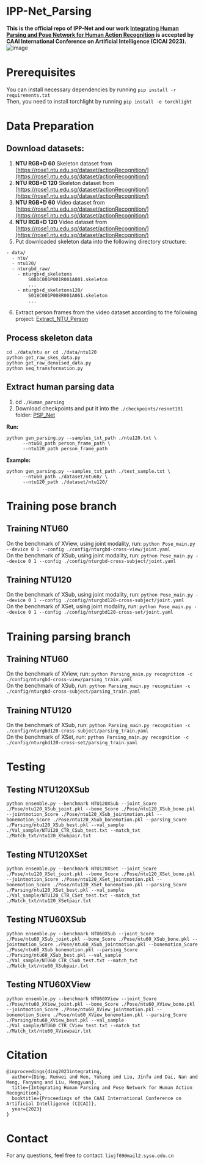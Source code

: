 # IPP-Net_Parsing
**This is the official repo of IPP-Net and our work [Integrating Human Parsing and Pose Network for Human Action Recognition](https://arxiv.org/abs/2307.07977) is accepted by CAAI International Conference on Artificial Intelligence (CICAI 2023).**
![image](https://github.com/liujf69/IPP-Net-Parsing/blob/master/IPPNet.png)
# Prerequisites
You can install necessary dependencies by running ```pip install -r requirements.txt```  <br />
Then, you need to install torchlight by running ```pip install -e torchlight```  <br />

# Data Preparation
## Download datasets:
1. **NTU RGB+D 60** Skeleton dataset from [https://rose1.ntu.edu.sg/dataset/actionRecognition/](https://rose1.ntu.edu.sg/dataset/actionRecognition/) <br />
2. **NTU RGB+D 120** Skeleton dataset from [https://rose1.ntu.edu.sg/dataset/actionRecognition/](https://rose1.ntu.edu.sg/dataset/actionRecognition/) <br />
3. **NTU RGB+D 60** Video dataset from [https://rose1.ntu.edu.sg/dataset/actionRecognition/](https://rose1.ntu.edu.sg/dataset/actionRecognition/) <br />
4. **NTU RGB+D 120** Video dataset from [https://rose1.ntu.edu.sg/dataset/actionRecognition/](https://rose1.ntu.edu.sg/dataset/actionRecognition/) <br />
5. Put downloaded skeleton data into the following directory structure:
```
- data/
  - ntu/
  - ntu120/
  - nturgbd_raw/
    - nturgb+d_skeletons
        S001C001P001R001A001.skeleton
        ...
    - nturgb+d_skeletons120/
        S018C001P008R001A061.skeleton
        ...
```
6. Extract person frames from the video dataset according to the following project: [Extract_NTU_Person](https://github.com/liujf69/Extract_NTU_Person) <br />
## Process skeleton data
```
cd ./data/ntu or cd ./data/ntu120
python get_raw_skes_data.py
python get_raw_denoised_data.py
python seq_transformation.py
```
## Extract human parsing data
1. cd ```./Human_parsing```
2. Download checkpoints and put it into the ```./checkpoints/resnet101``` folder: [PSP_Net](https://drive.google.com/file/d/1SGehQsE72odFnqPidK_EWWJjhGI8Ptbk/view?usp=sharing) <br />

**Run:** 
```
python gen_parsing.py --samples_txt_path ./ntu120.txt \
      --ntu60_path person_frame_path \
      --ntu120_path person_frame_path
```
**Example:** 
```
python gen_parsing.py --samples_txt_path ./test_sample.txt \
      --ntu60_path ./dataset/ntu60/ \
      --ntu120_path ./dataset/ntu120/
```
# Training pose branch
## Training NTU60
On the benchmark of XView, using joint modality, run: ```python Pose_main.py --device 0 1 --config ./config/nturgbd-cross-view/joint.yaml``` <br />
On the benchmark of XSub, using joint modality, run: ```python Pose_main.py --device 0 1 --config ./config/nturgbd-cross-subject/joint.yaml``` <br />

## Training NTU120
On the benchmark of XSub, using joint modality, run: ```python Pose_main.py --device 0 1 --config ./config/nturgbd120-cross-subject/joint.yaml``` <br />
On the benchmark of XSet, using joint modality, run: ```python Pose_main.py --device 0 1 --config ./config/nturgbd120-cross-set/joint.yaml``` <br />

# Training parsing branch
## Training NTU60
On the benchmark of XView, run: ```python Parsing_main.py recognition -c ./config/nturgbd-cross-view/parsing_train.yaml``` <br />
On the benchmark of XSub, run: ```python Parsing_main.py recognition -c ./config/nturgbd-cross-subject/parsing_train.yaml``` <br />
## Training NTU120
On the benchmark of XSub, run: ```python Parsing_main.py recognition -c ./config/nturgbd120-cross-subject/parsing_train.yaml``` <br />
On the benchmark of XSet, run: ```python Parsing_main.py recognition -c ./config/nturgbd120-cross-set/parsing_train.yaml``` <br />

# Testing 
## Testing NTU120XSub
```python ensemble.py --benchmark NTU120XSub --joint_Score ./Pose/ntu120_XSub_joint.pkl --bone_Score ./Pose/ntu120_XSub_bone.pkl --jointmotion_Score ./Pose/ntu120_XSub_jointmotion.pkl --bonemotion_Score ./Pose/ntu120_XSub_bonemotion.pkl --parsing_Score ./Parsing/ntu120_XSub_best.pkl --val_sample ./Val_sample/NTU120_CTR_CSub_test.txt --match_txt ./Match_txt/ntu120_XSubpair.txt```

## Testing NTU120XSet
```python ensemble.py --benchmark NTU120XSet --joint_Score ./Pose/ntu120_XSet_joint.pkl --bone_Score ./Pose/ntu120_XSet_bone.pkl --jointmotion_Score ./Pose/ntu120_XSet_jointmotion.pkl --bonemotion_Score ./Pose/ntu120_XSet_bonemotion.pkl --parsing_Score ./Parsing/ntu120_XSet_best.pkl --val_sample ./Val_sample/NTU120_CTR_CSet_test.txt --match_txt ./Match_txt/ntu120_XSetpair.txt```

## Testing NTU60XSub
```python ensemble.py --benchmark NTU60XSub --joint_Score ./Pose/ntu60_XSub_joint.pkl --bone_Score ./Pose/ntu60_XSub_bone.pkl --jointmotion_Score ./Pose/ntu60_XSub_jointmotion.pkl --bonemotion_Score ./Pose/ntu60_XSub_bonemotion.pkl --parsing_Score ./Parsing/ntu60_XSub_best.pkl --val_sample ./Val_sample/NTU60_CTR_CSub_test.txt --match_txt ./Match_txt/ntu60_XSubpair.txt```

## Testing NTU60XView
```python ensemble.py --benchmark NTU60XView --joint_Score ./Pose/ntu60_XView_joint.pkl --bone_Score ./Pose/ntu60_XView_bone.pkl --jointmotion_Score ./Pose/ntu60_XView_jointmotion.pkl --bonemotion_Score ./Pose/ntu60_XView_bonemotion.pkl --parsing_Score ./Parsing/ntu60_XView_best.pkl --val_sample ./Val_sample/NTU60_CTR_CView_test.txt --match_txt ./Match_txt/ntu60_XViewpair.txt```

# Citation
```
@inproceedings{ding2023integrating,
  author={Ding, Runwei and Wen, Yuhang and Liu, Jinfu and Dai, Nan and Meng, Fanyang and Liu, Mengyuan},
  title={Integrating Human Parsing and Pose Network for Human Action Recognition}, 
  booktitle={Proceedings of the CAAI International Conference on Artificial Intelligence (CICAI)}, 
  year={2023}
}
```

# Contact
For any questions, feel free to contact: ```liujf69@mail2.sysu.edu.cn```
